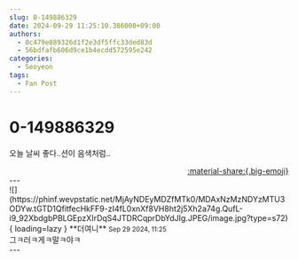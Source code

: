 ```yaml
---
slug: 0-149886329
date: 2024-09-29 11:25:10.386000+09:00
authors:
  - 0c479e889326d1f2e3df5ffc33ded83d
  - 56bdfafb606d9ce1b4ecdd572595e242
categories:
  - Seoyeon
tags:
  - Fan Post
---
```


# 0-149886329

<div class="post-container" markdown="1">
<div class="content-container md-sidebar__scrollwrap" markdown="1">

오늘 날씨 좋다..션이 음색처럼..

</div>
</div>

<div style="text-align: right;" markdown="1">
<a href="https://weverse.io/fromis9/fanpost/0-149886329" style="text-align: right;">:material-share:{.big-emoji}</a>
</div>
---

<div class="comments-container md-sidebar__scrollwrap" markdown="1">
<div class="comment" markdown="1">
<div class='id-container' markdown="1">
![](https://phinf.wevpstatic.net/MjAyNDEyMDZfMTk0/MDAxNzMzNDYzMTU3ODYw.tGTD1QfitfecHkFF9-zI4fL0xnXf8VH8ht2j5Xh2a74g.QufL-i9_92XbdgbPBLGEpzXIrDqS4JTDRCqprDbYdJIg.JPEG/image.jpg?type=s72){ loading=lazy }
**<span class="artist">더여니</span>** <small>Sep 29 2024, 11:25</small><br>
</div>
<div class='comment-body' markdown="1">
그ㅋ러ㅋ게ㅋ말ㅋ야ㅋ
</div>
</div>
</div>
---

